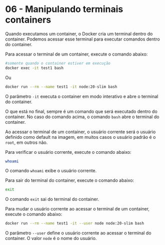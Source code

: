 # 06 - Manipulando terminais containers

Quando executamos um container, o Docker cria um terminal dentro do container. Podemos acessar esse terminal para executar comandos dentro do container.

Para acessar o terminal de um container, execute o comando abaixo:

```bash
#somente quando o container estiver em execução
docker exec -it test1 bash
```

Ou

```bash
docker run --rm --name test1 -it node:20-slim bash
```

O parâmetro `-it` executa o container em modo interativo e abre o terminal do container.

O que está no final, sempre é um comando que será executado dentro do container. No caso do comando acima, o comando `bash` abre o terminal do container.

Ao acessar o terminal de um container, o usuário corrente será o usuário definido como default na imagem, em muitos casos o usuário padrão é o `root`, em outros não.

Para verificar o usuário corrente, execute o comando abaixo:

```bash
whoami
```

O comando `whoami` exibe o usuário corrente.

Para sair do terminal do container, execute o comando abaixo:

```bash
exit
```

O comando `exit` sai do terminal do container.

Para mudar o usuário corrente ao acessar o terminal de um container, execute o comando abaixo:

```bash
docker run --rm --name test1 -it --user node node:20-slim bash
```

O parâmetro `--user` define o usuário corrente ao acessar o terminal do container. O valor `node` é o nome do usuário.

